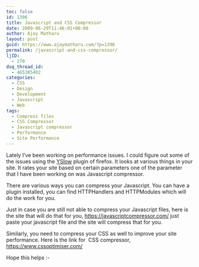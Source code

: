 ```yaml
---
toc: false
id: 1396
title: Javascript and CSS Compressor
date: 2009-06-29T11:46:01+00:00
author: Ajay Matharu
layout: post
guid: https://www.ajaymatharu.com/?p=1396
permalink: /javascript-and-css-compressor/
ljID:
  - 270
dsq_thread_id:
  - 465385402
categories:
  - CSS
  - Design
  - Development
  - Javascript
  - Web
tags:
  - Compress files
  - CSS Compressor
  - Javascript compressor
  - Performance
  - Site Performance
---
```

Lately I&#8217;ve been working on performance issues. I could figure out some of the issues using the <a title="YSlow Plugin" href="https://addons.mozilla.org/en-US/firefox/addon/5369" target="_blank">YSlow</a> plugin of firefox. It looks at various things in your site. It rates your site based on certain parameters one of the parameter that I have been working on was Javascript compressor.

There are various ways you can compress your Javascript. You can have a plugin installed, you can find HTTPHandlers and HTTPModules which will do the work for you.

Just in case you are still not able to compress your Javascript files, here is the site that will do that for you, https://javascriptcompressor.com/ just paste your javascript file and the site will compress that for you.

Similarly, you need to compress your CSS as well to improve your site performance. Here is the link for  CSS compressor, https://www.cssoptimiser.com/

Hope this helps <img src="https://www.ajaymatharu.com/wp-includes/images/smilies/simple-smile.png" alt=":-)" class="wp-smiley" style="height: 1em; max-height: 1em;" />
